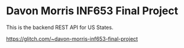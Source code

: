 # Davon Morris INF653 Final Project

This is the backend REST API for US States.


https://glitch.com/~davon-morris-inf653-final-project
